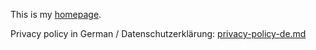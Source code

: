 This is my [homepage](https://wanke.dev).

Privacy policy in German / Datenschutzerklärung: [privacy-policy-de.md](privacy-policy-de.md)
